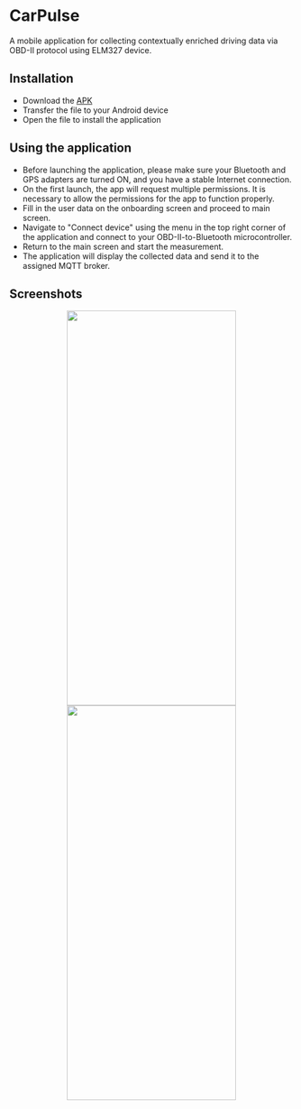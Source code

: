 # CarPulse
A mobile application for collecting contextually enriched driving data via OBD-II protocol using ELM327 device.


## Installation
- Download the [APK](https://github.com/renatomajer/CarPulse/releases/download/v0.1.0-beta/CarPulse.apk)
- Transfer the file to your Android device
- Open the file to install the application

## Using the application
- Before launching the application, please make sure your Bluetooth and GPS adapters are turned ON, and you have a stable Internet connection.
- On the first launch, the app will request multiple permissions. It is necessary to allow the permissions for the app to function properly.
- Fill in the user data on the onboarding screen and proceed to main screen.
- Navigate to "Connect device" using the menu in the top right corner of the application and connect to your OBD-II-to-Bluetooth microcontroller.
- Return to the main screen and start the measurement. 
- The application will display the collected data and send it to the assigned MQTT broker.

## Screenshots

<p align="center">
  <kbd> <img src="https://github.com/renatomajer/CarPulse/assets/46069535/9b4509dd-37eb-47bd-b36c-693759f2db66" width="300" height="700" /> </kbd>
  <kbd> <img src="https://github.com/renatomajer/CarPulse/assets/46069535/34be5a33-8329-4088-806a-9dd49e505e8f" width="300" height="700" /> </kbd>
  </p>
